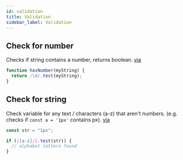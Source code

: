 ```yaml
---
id: validation
title: Validation
sidebar_label: Validation
---
```


## Check for number

Checks if string contains a number, returns boolean. [via](https://stackoverflow.com/a/28813213)

```js
function hasNumber(myString) {
  return /\d/.test(myString);
}
```

## Check for string

Check variable for any text / characters (a-z) that aren't numbers. (e.g. checks if `const a = '1px'` contains px). [via](https://stackoverflow.com/a/14783209)

```js
const str = "1px";

if (/[a-z]/i.test(str)) {
  // alphabet letters found
}
```
